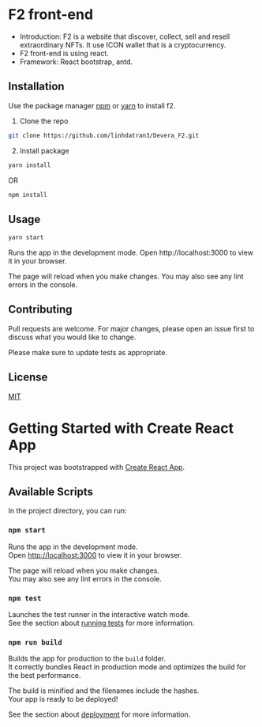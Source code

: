 # F2 front-end

- Introduction: F2 is a website that discover, collect, sell and resell extraordinary NFTs. It use ICON wallet that is a cryptocurrency.
- F2 front-end is using react.
- Framework: React bootstrap, antd.

## Installation

Use the package manager [npm](https://pip.pypa.io/en/stable/) or [yarn](<(https://pip.pypa.io/en/stable/)>) to install f2.

1. Clone the repo

```bash
git clone https://github.com/linhdatran3/Devera_F2.git
```

2. Install package

```bash
yarn install
```

OR

```bash
npm install
```

## Usage

```bash
yarn start
```

Runs the app in the development mode.
Open http://localhost:3000 to view it in your browser.

The page will reload when you make changes.
You may also see any lint errors in the console.

## Contributing

Pull requests are welcome. For major changes, please open an issue first to discuss what you would like to change.

Please make sure to update tests as appropriate.

## License

[MIT](https://choosealicense.com/licenses/mit/)

# Getting Started with Create React App

This project was bootstrapped with [Create React App](https://github.com/facebook/create-react-app).

## Available Scripts

In the project directory, you can run:

### `npm start`

Runs the app in the development mode.\
Open [http://localhost:3000](http://localhost:3000) to view it in your browser.

The page will reload when you make changes.\
You may also see any lint errors in the console.

### `npm test`

Launches the test runner in the interactive watch mode.\
See the section about [running tests](https://facebook.github.io/create-react-app/docs/running-tests) for more information.

### `npm run build`

Builds the app for production to the `build` folder.\
It correctly bundles React in production mode and optimizes the build for the best performance.

The build is minified and the filenames include the hashes.\
Your app is ready to be deployed!

See the section about [deployment](https://facebook.github.io/create-react-app/docs/deployment) for more information.
